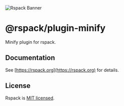 <picture>
  <source media="(prefers-color-scheme: dark)" srcset="https://lf3-static.bytednsdoc.com/obj/eden-cn/rjhwzy/ljhwZthlaukjlkulzlp/rspack-banner-1610-dark.png">
  <img alt="Rspack Banner" src="https://lf3-static.bytednsdoc.com/obj/eden-cn/rjhwzy/ljhwZthlaukjlkulzlp/rspack-banner-1610.png">
</picture>

# @rspack/plugin-minify

Minify plugin for rspack.

## Documentation

See [https://rspack.org](https://rspack.org) for details.

## License

Rspack is [MIT licensed](https://github.com/web-infra-dev/rspack/blob/main/LICENSE).
